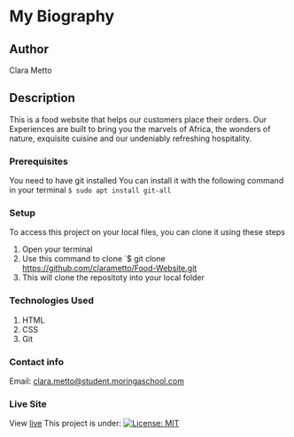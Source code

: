 # My Biography
## Author
Clara Metto
## Description
This is a food website that helps our customers place their orders. Our Experiences are built to bring you the marvels of Africa, the wonders
of nature, exquisite cuisine and our undeniably refreshing hospitality.


### Prerequisites
You need to have git installed
You can install it with the following command in your terminal
`$ sudo apt install git-all`
### Setup
To access this project on your local files, you can clone it using these steps
1. Open your terminal
1. Use this command to clone `$ git clone https://github.com/clarametto/Food-Website.git
1. This will clone the repositoty into your local folder
### Technologies Used
1. HTML
1. CSS
1. Git
### Contact info
Email: clara.metto@student.moringaschool.com
### Live Site
View [live](https://clarametto.github.io/Food-Website/) 
This project is under:
[![License: MIT](https://img.shields.io/badge/License-MIT-yellow.svg)](/LICENSE)